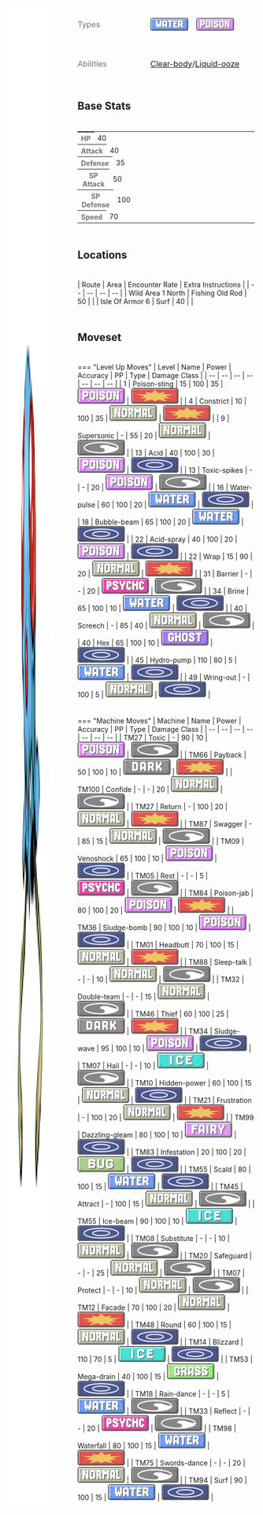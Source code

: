 <div style="display: flex; flex-direction: row; column-gap: 3rem; align-content: center;">
  <img src="../../img/pokemon/tentacool.png" width="100"/>

  <div style="display: grid; grid-template-rows: 1fr 1fr 1fr; row-gap: 0.5rem;">
    <div style="display: grid; grid-template-columns: 100px auto; column-gap: 3rem; alignt-items: center;">
      <p style="color: #737373; margin: 0px; font-weight: normal; font-size: 16px; align-self: center;">Types</p>
      <div style="display: flex; flex-direction: row; align-items: center; column-gap: 1rem">
        <img src='../../img/types/water.png' style='width: 77px; height: 26px;'/>
        <img src='../../img/types/poison.png' style='width: 77px; height: 26px;'/>
      </div>
    </div>
    <div style="display: grid; grid-template-columns: 100px auto; column-gap: 3rem; alignt-items: center; ">
      <p style="color: #737373; margin: 0px;  font-weight: normal; font-size:16px; align-self: center;">Abilities</p>
      <div style="display: flex; flex-direction: row; align-items: center; font-size: 16px">
        <a href='' title="This Pokemon cannot have its stats lowered by other Pokemon.  This ability does not prevent any stat losses other than stat modifiers, such as the Speed cut from paralysis.  This Pokemon can still be passed negative stat modifiers through guard swap, heart swap, or power swap.  This ability functions identically to white smoke in battle.">Clear-body</a>
        /<a href='' title="Whenever a Pokemon would heal after hitting this Pokemon with a leeching move like absorb, it instead loses as many HP as it would usually gain.  dream eater is unaffected.">Liquid-ooze</a>
      </div>
    </div>
    <div style="display: none; grid-template-columns: 100px auto; column-gap: 3rem; alignt-items: center; ">
      <p style="color: #737373; margin: 0px;  font-weight: normal; font-size:15px; align-self: center;">Hidden Ability</p>
      <div style="display: flex; flex-direction: row; align-items: center; font-size: 16px">
        
      </div>
    </div>
  </div>
</div>

## Base Stats
<table style="width: 100%">
  <tbody style="width: 100%;">
    <tr style="display: flex; align-items: center;">
      <th style="color: #737373;" >HP</th>
      <td style="border-top: none; width: 70px">40</td>
      <td style="width: 100%; min-width: 450px; border-top: none;">
        <div style="width: 15%;" class="ranking-bar rank-2">
        </div>
      </td>
    </tr>
    <tr style="display: flex; align-items: center;">
      <th style="color: #737373;">Attack</th>
      <td style="border-top: none; width: 70px">40</td>
      <td style="width: 100%; min-width: 450px; border-top: none;">
        <div style="width: 15%;" class="ranking-bar rank-2">
        </div>
      </td>
    </tr>
    <tr style="display: flex; align-items: center;">
      <th style="color: #737373;">Defense</th>
      <td style="border-top: none; width: 70px">35</td>
      <td style="width: 100%; min-width: 450px; border-top: none;">
        <div style="width: 13%;" class="ranking-bar rank-2">
        </div>
      </td>
    </tr>
    <tr style="display: flex; align-items: center;">
      <th style="color: #737373;">SP Attack</th>
      <td style="border-top: none; width: 70px">50</td>
      <td style="width: 100%; min-width: 450px; border-top: none;">
        <div style="width: 19%;" class="ranking-bar rank-2">
        </div>
      </td>
    </tr>
    <tr style="display: flex; align-items: center;">
      <th style="color: #737373;">SP Defense</th>
      <td style="border-top: none; width: 70px">100</td>
      <td style="width: 100%; min-width: 450px; border-top: none;">
        <div style="width: 39%;" class="ranking-bar rank-4">
        </div>
      </td>
    </tr>
    <tr style="display: flex; align-items: center;">
      <th style="color: #737373;">Speed</th>
      <td style="border-top: none; width: 70px">70</td>
      <td style="width: 100%; min-width: 450px; border-top: none;">
        <div style="width: 27%;" class="ranking-bar rank-3">
        </div>
      </td>
    </tr>
  </tbody>
</table>



## Locations
| Route | Area | Encounter Rate | Extra Instructions |
        | -- | -- | -- | -- |
        	| Wild Area 1 North | Fishing   Old Rod | 50 |  |
	| Isle Of Armor 6 | Surf | 40 |  |

        

## Moveset

=== "Level Up Moves"
    | Level | Name | Power | Accuracy | PP | Type | Damage Class |
        | -- | -- | -- | -- | -- | -- | -- |
        	| 1 | Poison-sting | 15 | 100 | 35 | ![poison](../img/types/poison.png) | ![physical](../img/types/physical.png) |
	| 4 | Constrict | 10 | 100 | 35 | ![normal](../img/types/normal.png) | ![physical](../img/types/physical.png) |
	| 9 | Supersonic | - | 55 | 20 | ![normal](../img/types/normal.png) | ![status](../img/types/status.png) |
	| 13 | Acid | 40 | 100 | 30 | ![poison](../img/types/poison.png) | ![special](../img/types/special.png) |
	| 13 | Toxic-spikes | - | - | 20 | ![poison](../img/types/poison.png) | ![status](../img/types/status.png) |
	| 16 | Water-pulse | 60 | 100 | 20 | ![water](../img/types/water.png) | ![special](../img/types/special.png) |
	| 18 | Bubble-beam | 65 | 100 | 20 | ![water](../img/types/water.png) | ![special](../img/types/special.png) |
	| 22 | Acid-spray | 40 | 100 | 20 | ![poison](../img/types/poison.png) | ![special](../img/types/special.png) |
	| 22 | Wrap | 15 | 90 | 20 | ![normal](../img/types/normal.png) | ![physical](../img/types/physical.png) |
	| 31 | Barrier | - | - | 20 | ![psychic](../img/types/psychic.png) | ![status](../img/types/status.png) |
	| 34 | Brine | 65 | 100 | 10 | ![water](../img/types/water.png) | ![special](../img/types/special.png) |
	| 40 | Screech | - | 85 | 40 | ![normal](../img/types/normal.png) | ![status](../img/types/status.png) |
	| 40 | Hex | 65 | 100 | 10 | ![ghost](../img/types/ghost.png) | ![special](../img/types/special.png) |
	| 45 | Hydro-pump | 110 | 80 | 5 | ![water](../img/types/water.png) | ![special](../img/types/special.png) |
	| 49 | Wring-out | - | 100 | 5 | ![normal](../img/types/normal.png) | ![special](../img/types/special.png) |

        

=== "Machine Moves"
    | Machine | Name | Power | Accuracy | PP | Type | Damage Class |
        | -- | -- | -- | -- | -- | -- | -- |
        	| TM27 | Toxic | - | 90 | 10 | ![poison](../img/types/poison.png) | ![status](../img/types/status.png) |
	| TM66 | Payback | 50 | 100 | 10 | ![dark](../img/types/dark.png) | ![physical](../img/types/physical.png) |
	| TM100 | Confide | - | - | 20 | ![normal](../img/types/normal.png) | ![status](../img/types/status.png) |
	| TM27 | Return | - | 100 | 20 | ![normal](../img/types/normal.png) | ![physical](../img/types/physical.png) |
	| TM87 | Swagger | - | 85 | 15 | ![normal](../img/types/normal.png) | ![status](../img/types/status.png) |
	| TM09 | Venoshock | 65 | 100 | 10 | ![poison](../img/types/poison.png) | ![special](../img/types/special.png) |
	| TM05 | Rest | - | - | 5 | ![psychic](../img/types/psychic.png) | ![status](../img/types/status.png) |
	| TM84 | Poison-jab | 80 | 100 | 20 | ![poison](../img/types/poison.png) | ![physical](../img/types/physical.png) |
	| TM36 | Sludge-bomb | 90 | 100 | 10 | ![poison](../img/types/poison.png) | ![special](../img/types/special.png) |
	| TM01 | Headbutt | 70 | 100 | 15 | ![normal](../img/types/normal.png) | ![physical](../img/types/physical.png) |
	| TM88 | Sleep-talk | - | - | 10 | ![normal](../img/types/normal.png) | ![status](../img/types/status.png) |
	| TM32 | Double-team | - | - | 15 | ![normal](../img/types/normal.png) | ![status](../img/types/status.png) |
	| TM46 | Thief | 60 | 100 | 25 | ![dark](../img/types/dark.png) | ![physical](../img/types/physical.png) |
	| TM34 | Sludge-wave | 95 | 100 | 10 | ![poison](../img/types/poison.png) | ![special](../img/types/special.png) |
	| TM07 | Hail | - | - | 10 | ![ice](../img/types/ice.png) | ![status](../img/types/status.png) |
	| TM10 | Hidden-power | 60 | 100 | 15 | ![normal](../img/types/normal.png) | ![special](../img/types/special.png) |
	| TM21 | Frustration | - | 100 | 20 | ![normal](../img/types/normal.png) | ![physical](../img/types/physical.png) |
	| TM99 | Dazzling-gleam | 80 | 100 | 10 | ![fairy](../img/types/fairy.png) | ![special](../img/types/special.png) |
	| TM83 | Infestation | 20 | 100 | 20 | ![bug](../img/types/bug.png) | ![special](../img/types/special.png) |
	| TM55 | Scald | 80 | 100 | 15 | ![water](../img/types/water.png) | ![special](../img/types/special.png) |
	| TM45 | Attract | - | 100 | 15 | ![normal](../img/types/normal.png) | ![status](../img/types/status.png) |
	| TM55 | Ice-beam | 90 | 100 | 10 | ![ice](../img/types/ice.png) | ![special](../img/types/special.png) |
	| TM08 | Substitute | - | - | 10 | ![normal](../img/types/normal.png) | ![status](../img/types/status.png) |
	| TM20 | Safeguard | - | - | 25 | ![normal](../img/types/normal.png) | ![status](../img/types/status.png) |
	| TM07 | Protect | - | - | 10 | ![normal](../img/types/normal.png) | ![status](../img/types/status.png) |
	| TM12 | Facade | 70 | 100 | 20 | ![normal](../img/types/normal.png) | ![physical](../img/types/physical.png) |
	| TM48 | Round | 60 | 100 | 15 | ![normal](../img/types/normal.png) | ![special](../img/types/special.png) |
	| TM14 | Blizzard | 110 | 70 | 5 | ![ice](../img/types/ice.png) | ![special](../img/types/special.png) |
	| TM53 | Mega-drain | 40 | 100 | 15 | ![grass](../img/types/grass.png) | ![special](../img/types/special.png) |
	| TM18 | Rain-dance | - | - | 5 | ![water](../img/types/water.png) | ![status](../img/types/status.png) |
	| TM33 | Reflect | - | - | 20 | ![psychic](../img/types/psychic.png) | ![status](../img/types/status.png) |
	| TM98 | Waterfall | 80 | 100 | 15 | ![water](../img/types/water.png) | ![physical](../img/types/physical.png) |
	| TM75 | Swords-dance | - | - | 20 | ![normal](../img/types/normal.png) | ![status](../img/types/status.png) |
	| TM94 | Surf | 90 | 100 | 15 | ![water](../img/types/water.png) | ![special](../img/types/special.png) |

        
